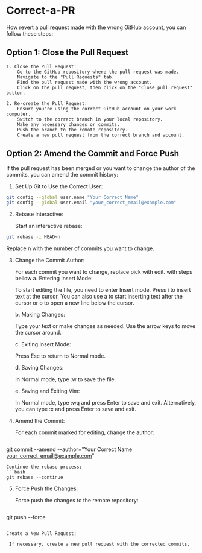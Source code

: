 # Correct-a-PR
How revert a pull request made with the wrong GitHub account, you can follow these steps:
## Option 1: Close the Pull Request

    1. Close the Pull Request:
        Go to the GitHub repository where the pull request was made.
        Navigate to the "Pull Requests" tab.
        Find the pull request made with the wrong account.
        Click on the pull request, then click on the "Close pull request" button.

    2. Re-create the Pull Request:
        Ensure you're using the correct GitHub account on your work computer.
        Switch to the correct branch in your local repository.
        Make any necessary changes or commits.
        Push the branch to the remote repository.
        Create a new pull request from the correct branch and account.

## Option 2: Amend the Commit and Force Push

If the pull request has been merged or you want to change the author of the commits, you can amend the commit history:
1. Set Up Git to Use the Correct User:
```bash
git config --global user.name "Your Correct Name"
git config --global user.email "your_correct_email@example.com"
```
2. Rebase Interactive:

    Start an interactive rebase:
```bash
git rebase -i HEAD~n
```
Replace n with the number of commits you want to change.

3. Change the Commit Author:

    For each commit you want to change, replace pick with edit.
    with steps bellow
    a. Entering Insert Mode:

    To start editing the file, you need to enter Insert mode. Press i to insert text at the cursor.
    You can also use a to start inserting text after the cursor or o to open a new line below the cursor.

    b. Making Changes:

    Type your text or make changes as needed.
    Use the arrow keys to move the cursor around.

    c. Exiting Insert Mode:

    Press Esc to return to Normal mode.

    d. Saving Changes:

    In Normal mode, type :w to save the file.

    e. Saving and Exiting Vim:

    In Normal mode, type :wq and press Enter to save and exit.
    Alternatively, you can type :x and press Enter to save and exit.

4. Amend the Commit:

    For each commit marked for editing, change the author:
   ```bash
git commit --amend --author="Your Correct Name <your_correct_email@example.com>"
```
Continue the rebase process:
```bash
git rebase --continue
```
5. Force Push the Changes:

    Force push the changes to the remote repository:
   ```bash
git push --force

   ```

Create a New Pull Request:

    If necessary, create a new pull request with the corrected commits.
